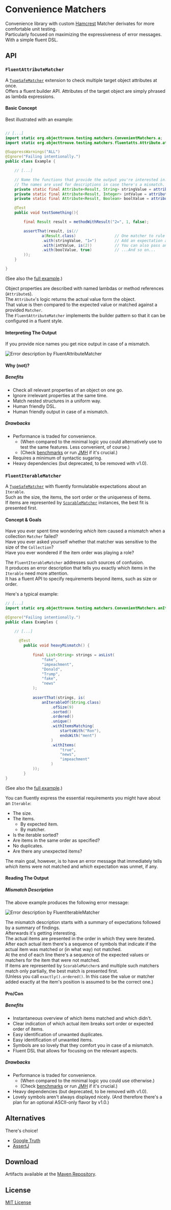 Convenience Matchers
====================

Convenience library with custom [Hamcrest](http://hamcrest.org/JavaHamcrest/) Matcher derivates for more comfortable unit testing.  
Particularly focused on maximizing the expressiveness of error messages.  
With a simple fluent DSL.

API
----

### `FluentAttributeMatcher`

A [`TypeSafeMatcher`](http://hamcrest.org/JavaHamcrest/javadoc/1.3/org/hamcrest/TypeSafeMatcher.html) extension to check multiple target object attributes at once.  
Offers a fluent builder API. Attributes of the target object are simply phrased as lambda expressions. 

#### Basic Concept 

Best illustrated with an example:

```java

// [...]
import static org.objecttrouve.testing.matchers.ConvenientMatchers.a;
import static org.objecttrouve.testing.matchers.fluentatts.Attribute.attribute;

@SuppressWarnings("ALL")
@Ignore("Failing intentionally.")
public class Example {

    // [...]

    // Name the functions that provide the output you're interested in. 
    // The names are used for descriptions in case there's a mismatch.
    private static final Attribute<Result, String> stringValue = attribute("stringValue", Result::getStringValue);
    private static final Attribute<Result, Integer> intValue = attribute("intValue", Result::getIntValue);
    private static final Attribute<Result, Boolean> boolValue = attribute("booleanValue", Result::isBoolValue);

    @Test
    public void testSomething(){

        final Result result = methodWithResult("2=", 1, false);

        assertThat(result, is(//
                a(Result.class)                 // One matcher to rule them ALL!
                .with(stringValue, "1=")        // Add an expectation about a particular property value.
                .with(intValue, is(2))          // You can also pass another matcher.
                .with(boolValue, true)          // ...And so on...
        ));
    }

}
```

(See also the [full example](https://github.com/objecttrouve/convenience-matchers/blob/master/src/test/java/org/objecttrouve/testing/matchers/fluentatts/Example.java).)

Object properties are described with named lambdas or method references (`Attribute`s).  
The `Attribute`'s logic returns the actual value form the object.  
That value is then compared to the expected value or matched against a provided `Matcher`.  
The `FluentAttributeMatcher` implements the builder pattern so that it can be configured in a fluent style.    


#### Interpreting The Output

If you provide nice names you get nice output in case of a mismatch.

![Error description by FluentAttributeMatcher](https://github.com/objecttrouve/convenience-matchers/blob/master/doc/img/FluentAttributeMatcher-test-output.png)


#### Why (not)?

##### Benefits 
* Check all relevant properties of an object on one go.
* Ignore irrelevant properties at the same time. 
* Match nested structures in a uniform way.
* Human friendly DSL.
* Human friendly output in case of a mismatch.

##### Drawbacks
* Performance is traded for convenience.
    * (When compared to the minimal logic you could alternatively use to test the same features. Less convenient, of course.)
    * (Check [benchmarks](https://github.com/objecttrouve/convenience-matchers/tree/master/benchmarks/) or run [JMH](https://github.com/objecttrouve/convenience-matchers/tree/master/src/jmh/java/org/objecttrouve/testing) if it's crucial.)
* Requires a minimum of syntactic sugaring.
* Heavy dependencies (but deprecated, to be removed with v1.0). 

### `FluentIterableMatcher`

A [`TypeSafeMatcher`](http://hamcrest.org/JavaHamcrest/javadoc/1.3/org/hamcrest/TypeSafeMatcher.html) with fluently formulatable expectations about an `Iterable`.   
Such as the size, the items, the sort order or the uniqueness of items.   
If items are represented by [`ScorableMatcher`](https://github.com/objecttrouve/convenience-matchers/blob/master/src/main/java/org/objecttrouve/testing/matchers/api/ScorableMatcher.java) instances, the best fit is presented first.

#### Concept & Goals

Have you ever spent time wondering *which* item caused a mismatch when a collection `Matcher` failed?   
Have you ever asked yourself whether that matcher was sensitive to the size of the `Collection`?   
Have you ever wondered if the item order was playing a role?  

The `FluentIterableMatcher` addresses such sources of confusion.   
It produces an error description that tells you exactly which items in the `Iterable` need more attention.   
It has a fluent API to specify requirements beyond items, such as size or order.   

Here's a typical example:

```java
// [...]
import static org.objecttrouve.testing.matchers.ConvenientMatchers.anIterableOf;

@Ignore("Failing intentionally.")
public class Examples {

    // [...]
    
      @Test
        public void heavyMismatch() {
    
            final List<String> strings = asList(
                "fake",
                "impeachment",
                "Donald",
                "Trump",
                "fake",
                "news"
            );
    
            assertThat(strings, is(
                anIterableOf(String.class)
                    .ofSize(9)
                    .sorted()
                    .ordered()
                    .unique()
                    .withItemsMatching(
                        startsWith("Ron"),
                        endsWith("ment")
                    )
                    .withItems(
                        "true",
                        "news",
                        "impeachment"
                    )
            ));
        }
}
```

(See also the [full example](https://github.com/objecttrouve/convenience-matchers/blob/master/src/test/java/org/objecttrouve/testing/matchers/fluentits/Examples.java).)

You can fluently express the essential requirements you might have about an `Iterable`: 

* The size.
* The items.
    * By expected item.
    * By matcher.
* Is the iterable sorted? 
* Are items in the same order as specified? 
* No duplicates. 
* Are there any unexpected items?

The main goal, however, is to have an error message that immediately tells *which* items were not matched and *which* expectation was unmet, if any.


#### Reading The Output

##### Mismatch Description

The above example produces the following error message: 

![Error description by FluentIterableMatcher](https://github.com/objecttrouve/convenience-matchers/blob/master/doc/img/FluentIterableMatcher-output.png)

The mismatch description starts with a summary of expectations followed by a summary of findings.   
Afterwards it's getting interesting.   
The actual items are presented in the order in which they were iterated.   
After each actual item there's a sequence of symbols that indicate if the actual item was matched or (in what way) not matched.  
At the end of each line there's a sequence of the expected values or matchers for the item that were not matched.  
If items are represented by `ScorableMatcher`s and multiple such matchers match only partially, the best match is presented first.  
(Unless you call `exactly().ordered()`. In this case the value or matcher added exactly at the item's position is assumed to be the correct one.)  


#### Pro/Con

##### Benefits 
* Instantaneous overview of which items matched and which didn't.
* Clear indication of which actual item breaks sort order or expected order of items.
* Easy identification of unwanted duplicates. 
* Easy identification of unwanted items.
* Symbols are so lovely that they comfort you in case of a mismatch.
* Fluent DSL that allows for focusing on the relevant aspects. 

##### Drawbacks
* Performance is traded for convenience.
    * (When compared to the minimal logic you could use otherwise.)
    * (Check [benchmarks](https://github.com/objecttrouve/convenience-matchers/tree/master/benchmarks/) or run [JMH](https://github.com/objecttrouve/convenience-matchers/tree/master/src/jmh/java/org/objecttrouve/testing) if it's crucial.)
* Heavy dependencies (but deprecated, to be removed with v1.0).
* Lovely symbols aren't always displayed nicely. (And therefore there's a plan for an optional ASCII-only flavor by v1.0.)


Alternatives
------------

There's choice!
* [Google Truth](https://google.github.io/truth/)
* [AssertJ](http://joel-costigliola.github.io/assertj/)

Download
---------

Artifacts available at the [Maven Repository](https://mvnrepository.com/artifact/org.objecttrouve/convenience-matchers).

License
-------
[MIT License](https://opensource.org/licenses/MIT)


